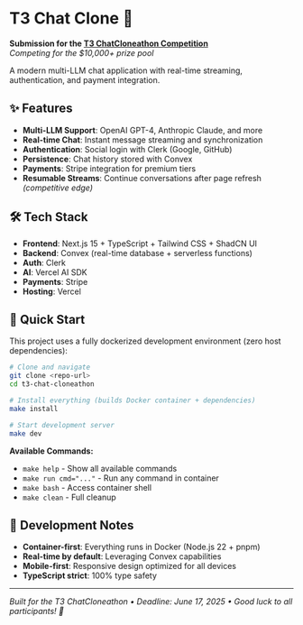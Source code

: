 # T3 Chat Clone 🚀

**Submission for the [T3 ChatCloneathon Competition](https://cloneathon.t3.chat)**  
*Competing for the $10,000+ prize pool*

A modern multi-LLM chat application with real-time streaming, authentication, and payment integration.

## ✨ Features

- **Multi-LLM Support**: OpenAI GPT-4, Anthropic Claude, and more
- **Real-time Chat**: Instant message streaming and synchronization
- **Authentication**: Social login with Clerk (Google, GitHub)
- **Persistence**: Chat history stored with Convex
- **Payments**: Stripe integration for premium tiers
- **Resumable Streams**: Continue conversations after page refresh *(competitive edge)*

## 🛠️ Tech Stack

- **Frontend**: Next.js 15 + TypeScript + Tailwind CSS + ShadCN UI
- **Backend**: Convex (real-time database + serverless functions)
- **Auth**: Clerk
- **AI**: Vercel AI SDK
- **Payments**: Stripe
- **Hosting**: Vercel

## 🚀 Quick Start

This project uses a fully dockerized development environment (zero host dependencies):

```bash
# Clone and navigate
git clone <repo-url>
cd t3-chat-cloneathon

# Install everything (builds Docker container + dependencies)
make install

# Start development server
make dev
```

**Available Commands:**
- `make help` - Show all available commands
- `make run cmd="..."` - Run any command in container
- `make bash` - Access container shell
- `make clean` - Full cleanup

## 📝 Development Notes

- **Container-first**: Everything runs in Docker (Node.js 22 + pnpm)
- **Real-time by default**: Leveraging Convex capabilities
- **Mobile-first**: Responsive design optimized for all devices
- **TypeScript strict**: 100% type safety

---

*Built for the T3 ChatCloneathon • Deadline: June 17, 2025 • Good luck to all participants! 🎯* 